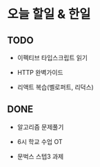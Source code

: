 # 오늘 할일 & 한일

## TODO

- 이펙티브 타입스크립트 읽기

- HTTP 완벽가이드

- 리액트 복습(벨로퍼트, 리덕스)

## DONE

- 알고리즘 문제풀기

- 6시 학교 수업 OT

- 문벅스 스텝3 과제
